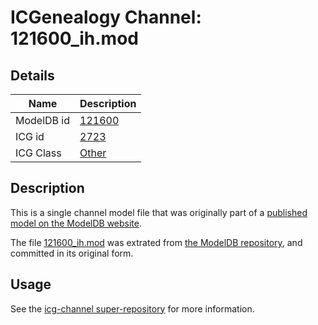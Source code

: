 # ICGenealogy Channel: 121600\_ih.mod

## Details

Name | Description
---- | -----------
ModelDB id | [121600](http://senselab.med.yale.edu/ModelDB/ShowModel.cshtml?model=121600)
ICG id | [2723](http://icg.neurotheory.ox.ac.uk/channels/other/2723)
ICG Class | [Other](http://icg.neurotheory.ox.ac.uk/channels/other)

## Description

This is a single channel model file that was originally part of a [published model on the ModelDB website](http://senselab.med.yale.edu/mModelDB/ShowModel.cshtml?model=121600).

The file [121600\_ih.mod](121600_ih.mod) was extrated from [the ModelDB repository](http://senselab.med.yale.edu/ModelDB/ShowModel.cshtml?model=121600), and committed in its original form.

## Usage

See the [icg-channel super-repository](https://github.com/icgenealogy/icg-channels) for more information.